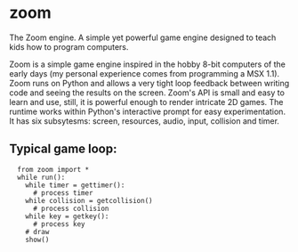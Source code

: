 # zoom
The Zoom engine. A simple yet powerful game engine designed to teach kids how to program computers.

Zoom is a simple game engine inspired in the hobby 8-bit computers of the early days (my personal experience comes from programming a MSX 1.1). Zoom runs on Python and allows a very tight loop feedback between writing code and seeing the results on the screen. Zoom's API is small and easy to learn and use, still, it is powerful enough to render intricate 2D games. The runtime works within Python's interactive prompt for easy experimentation. It has six subsytesms: screen, resources, audio, input, collision and timer.

## Typical game loop:

```
  from zoom import *
  while run():
    while timer = gettimer():
      # process timer
    while collision = getcollision()
      # process collision
    while key = getkey():
      # process key
    # draw
    show()
```
